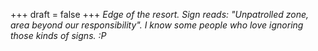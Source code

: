 
+++
draft = false
+++
_Edge of the resort. Sign reads: "Unpatrolled zone, area beyond our responsibility". I know some people who love ignoring those kinds of signs. :P_
